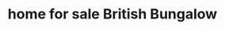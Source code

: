 ---
projectName:
  - British Bungalow
address:
  - ABC
  - XYZ
tags: 4-bed
layout: properties
permalink: houses-for-sale/british-bungalow/
websiteLink: british-bungalow
description: >-
  Lorem ipsum dolor sit amet, consectetur adipiscing elit, sed do eiusmod tempor
  incididunt ut labore et dolore magna aliqua. Ut enim ad minim veniam, quis
  nostrud exercitation ullamco laboris nisi ut aliquip ex ea commodo consequat.
  Duis aute irure dolor in reprehenderit in voluptate velit esse cillum dolore
  eu fugiat nulla pariatur. Excepteur sint occaecat cupidatat non proident, sunt
  in culpa qui officia deserunt mollit anim id est laborum
longDescription:
  - >-
    Sed ut perspiciatis unde omnis iste natus error sit voluptatem accusantium
    doloremque laudantium, totam rem aperiam, eaque ipsa quae ab illo inventore
    veritatis et quasi architecto beatae vitae dicta sunt explicabo. Nemo enim
    ipsam voluptatem quia voluptas sit aspernatur aut odit aut fugit, sed quia
    consequuntur magni dolores eos qui ratione voluptatem sequi nesciunt. Neque
    porro quisquam est, qui dolorem ipsum quia dolor sit amet, consectetur,
    adipisci velit, sed quia non numquam eius modi tempora incidunt ut labore et
    dolore magnam aliquam quaerat voluptatem. Ut enim ad minima veniam, quis
    nostrum exercitationem ullam corporis suscipit laboriosam, nisi ut aliquid
    ex ea commodi consequatur? Quis autem vel eum iure reprehenderit qui in ea
    voluptate velit esse quam nihil molestiae consequatur, vel illum qui dolorem
    eum fugiat quo voluptas nulla pariatur?
  - >-
    At vero eos et accusamus et iusto odio dignissimos ducimus qui blanditiis
    praesentium voluptatum deleniti atque corrupti quos dolores et quas
    molestias excepturi sint occaecati cupiditate non provident, similique sunt
    in culpa qui officia deserunt mollitia animi, id est laborum et dolorum
    fuga. Et harum quidem rerum facilis est et expedita distinctio. Nam libero
    tempore, cum soluta nobis est eligendi optio cumque nihil impedit quo minus
    id quod maxime placeat facere possimus, omnis voluptas assumenda est, omnis
    dolor repellendus. Temporibus autem quibusdam et aut officiis debitis aut
    rerum necessitatibus saepe eveniet ut et voluptates repudiandae sint et
    molestiae non recusandae. Itaque earum rerum hic tenetur a sapiente
    delectus, ut aut reiciendis voluptatibus maiores alias consequatur aut
    perferendis doloribus asperiores repellat
title:
  - home for sale British Bungalow
cover:
  - 'https://i.picsum.photos/id/291/600/600.jpg?grayscale'
images:
  - big: 'https://i.picsum.photos/id/291/1200/900.jpg?grayscale'
    thumb: 'https://i.picsum.photos/id/291/200/125.jpg?grayscale'
    alt: Credit i.picsum
  - big: 'https://i.picsum.photos/id/290/1200/900.jpg?grayscale'
    thumb: 'https://i.picsum.photos/id/290/200/125.jpg?grayscale'
    alt: Credit i.picsum

---